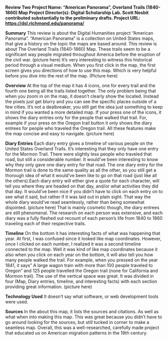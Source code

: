 **Review Two 
Project Name: “American Panorama”, Overland Trails (1840-1860) Map
Project Director(s): Digital Scholarship Lab. Scott Nesbit contributed substantially to the preliminary drafts.
Project URL: https://dsl.richmond.edu/panorama/**


**Summary**
This review is about the Digital Humanities project “American Panorama”. “American Panorama” is a collection on United States maps, that give a history on the topic the maps are based around. This review is about The Overland Trails (1840-1860) Map. These trails seem to be a significant way people migrated throughout America before the eruption of the civil war. 
(picture here) 
It’s very interesting to witness this historical period through a visual medium. When you first click in the map, the first screen gives you directions of how to use this map. Which is very helpful before you dive into the rest of the map. 
(Picture here)


**Overview**
At the top of the map it has 4 icons, one for every trail and the fourth one being all the trails listed together. The only problem being that when you zoom in on the map, it doesn’t clearly show the located. Instead the pixels just get blurry and you can see the specific places outside of a few cities. It’s not a dealbreaker, you still get the idea just something to keep in mind if you wanted a more detailed map. If your press one of the icons, it shows the diary entries only for the people that walked that trail. For, example if your press on the Oregon trail button it only shows the diary entrees for people who traveled the Oregon trail. All these features make the map concise and easy to navigate. 
(picture here)


**Diary Entries**
Each diary entry gives a timeline of various people on the United States Overland Trails. It’s interesting that they only have one entry for the Mormon Trail. There were slightly less people who traveled that road, but still a considerable number. It would’ve been interesting to know why they only gave one diary entry for that road. The one diary entry for the Mormon trail is done to the same quality as all the other, so you still get a thorough idea of what it would’ve been like to go on that road (just like all the others).Each diary entry will either give a quote for each character, will tell you where they are headed on that day, and/or what activities they did that day. It would’ve been nice if you didn’t have to click on each entry on to see what it said, but rather if it was laid out in plain sight. That way the whole diary would’ve read seamlessly, rather than being somewhat disjointed. 
(picture here) 
That is mainly cosmetic though, the diary entrees are still phenomenal. The research on each person was extensive, and each diary was a fully fleshed out recount of each person’s life from 1840 to 1860 traveling each of their respective trails. 


**Timeline** 
On the bottom it has interesting facts of what was happening that year. At first, I was confused since it looked like map coordinates. However, once I clicked on each number, I realized it was a second timeline connected to the map. 
Well it was kind of like map coordinates because it also when you click on each year on the bottom, it will also tell you how many people walked the trail. For example, when you pressed on the year 1841, it says” A large wagon train with more than 100 people traveled to Oregon” and 125 people travelled the Oregon trail (none for California and Mormon trail). The use of the vertical space was great. It was divided in four (Map, Diary entries, timeline, and interesting facts) with each section providing great information. 
(picture here)


**Technology Used**
It doesn’t say what software, or web development tools were used.  


**Sources** 
In the about this map, it lists the sources and citations. As well as what when into making this map. This was great because you didn’t have to go around looking for the sources, but still tucked in corner to make a seamless map. Overall, this was a well-researched, carefully made project that educated us on American migration patterns in the 19th century. 
